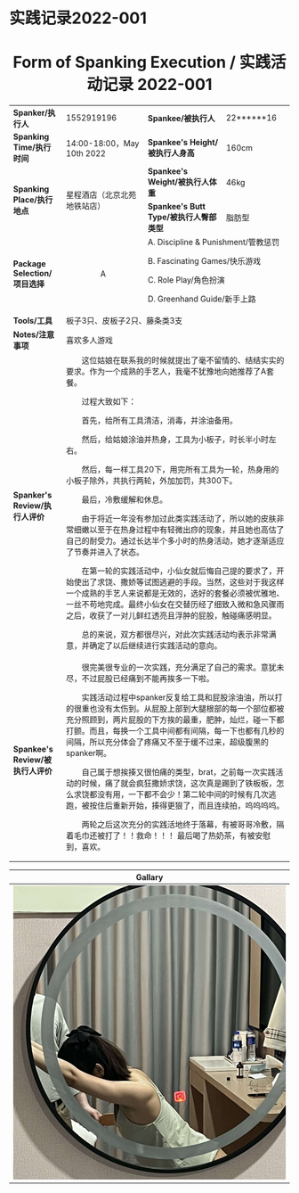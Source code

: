# 实践记录2022-001


# <center>Form of Spanking Execution / 实践活动记录 2022-001​</center>

<table>
    <tr>
        <td><b>Spanker/执行人</b></td>
        <td>1552919196</td>
        <td><b>Spankee/被执行人</b></td>
        <td>22******16</td>
    </tr>
    <tr>
        <td><b>Spanking Time/执行时间</b></td>
        <td>14:00-18:00，May 10th 2022</td>
        <td><b>Spankee's Height/被执行人身高</b></td>
        <td>160cm</td>
    </tr>
    <tr>
        <td rowspan=2><b>Spanking Place/执行地点</b></td>
        <td rowspan=2>星程酒店（北京北苑地铁站店）</td>
        <td><b>Spankee's Weight/被执行人体重</b></td>
        <td>46kg</td>
    </tr> 
    <tr>
        <td><b>Spankee's Butt Type/被执行人臀部类型</b></td>
        <td>脂肪型</td>
    </tr>
    <tr>
        <td><b>Package Selection/项目选择</b></td>
        <td style="text-align: center;">A</td>
        <td colspan =2>
        A. Discipline & Punishment/管教惩罚

B. Fascinating Games/快乐游戏

C. Role Play/角色扮演

D. Greenhand Guide/新手上路
        </td>
    </tr>
    <tr>
        <td><b>Tools/工具</b></td>
        <td colspan=3>板子3只、皮板子2只、藤条类3支</td>
    </tr>
    <tr>
        <td><b>Notes/注意事项</b></td>
        <td colspan=3>喜欢多人游戏</td>
    </tr>
    <tr>
        <td><b>Spanker's Review/执行人评价</b></td>
        <td colspan=3>
            &emsp;&emsp;这位姑娘在联系我的时候就提出了毫不留情的、结结实实的要求。作为一个成熟的手艺人，我毫不犹豫地向她推荐了A套餐。

&emsp;&emsp;过程大致如下：

&emsp;&emsp;首先，给所有工具清洁，消毒，并涂油备用。

&emsp;&emsp;然后，给姑娘涂油并热身，工具为小板子，时长半小时左右。

&emsp;&emsp;然后，每一样工具20下，用完所有工具为一轮，热身用的小板子除外，共执行两轮，外加加罚，共300下。

&emsp;&emsp;最后，冷敷缓解和休息。

&emsp;&emsp;由于将近一年没有参加过此类实践活动了，所以她的皮肤非常细嫩以至于在热身过程中有轻微出痧的现象，并且她也高估了自己的耐受力。通过长达半个多小时的热身活动，她才逐渐适应了节奏并进入了状态。

&emsp;&emsp;在第一轮的实践活动中，小仙女就后悔自己提的要求了，开始使出了求饶、撒娇等试图逃避的手段。当然，这些对于我这样一个成熟的手艺人来说都是无效的，选好的套餐必须被优雅地、一丝不苟地完成。最终小仙女在交替历经了细致入微和急风骤雨之后，收获了一对儿鲜红透亮且浮肿的屁股，触碰痛感明显。

&emsp;&emsp;总的来说，双方都很尽兴，对此次实践活动均表示非常满意，并确定了以后继续进行实践活动的意向。
        </td>
    </tr>
    <tr>
        <td><b>Spankee's Review/被执行人评价 </b></td>
        <td colspan=3>&emsp;&emsp;很完美很专业的一次实践，充分满足了自己的需求。意犹未尽，不过屁股已经痛到不能再挨多一下啦。

&emsp;&emsp;实践活动过程中spanker反复给工具和屁股涂油油，所以打的很重也没有太伤到。从屁股上部到大腿根部的每一个部位都被充分照顾到，两片屁股的下方挨的最重，肥肿，灿烂，碰一下都打颤。而且，每换一个工具中间都有间隔，每一下也都有几秒的间隔，所以充分体会了疼痛又不至于缓不过来，超级腹黑的spanker啊。

&emsp;&emsp;自己属于想挨揍又很怕痛的类型，brat，之前每一次实践活动的时候，痛了就会疯狂撒娇求饶，这次真是踢到了铁板板，怎么求饶都没有用，一下都不会少！第二轮中间的时候有几次逃跑，被按住后重新开始，揍得更狠了，而且连续拍，呜呜呜呜。

&emsp;&emsp;两轮之后这次充分的实践活地终于落幕，有被哥哥冷敷，隔着毛巾还被打了！！救命！！！
最后喝了热奶茶，有被安慰到，喜欢。</td>
    </tr>
</table>

|**Gallary**|
|---|
|![场景图](2022-001.jpg "场景")|
